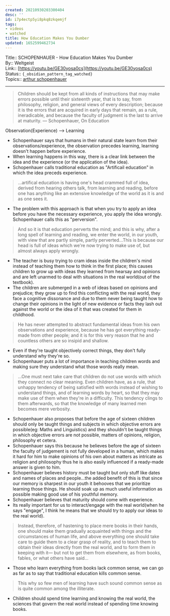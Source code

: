 ```yaml
---
created: 20210930203300404
desc: ''
id: i7p4ectp5yi8pkq8zkqemjf
tags:
- videos
- watched
title: How Education Makes You Dumber
updated: 1652599462734
---
```

   
Title:: SCHOPENHAUER - How Education Makes You Dumber   
By:: Weltgeist   
Link:: [https://youtu.be/GE30yosa0cs](https://youtu.be/GE30yosa0cs)   
Status:: `{_obsidian_pattern_tag_watched}`   
Topics:: [arthur schopenhauer](../../resources/people/arthur%20schopenhauer.md)   
   
   
---   
   
> Children should be kept from all kinds of instructions that may make errors possible until their sixteenth year, that is to say, from philosophy, religion, and general views of every description; because it is the errors that are acquired in early days that remain, as a rule, ineradicable, and because the faculty of judgment is the last to arrive at maturity. — Schopenhauer, On Education   
   
Observation(Experience) —> Learning   
   
   
- Schopenhauer says that humans in their natural state learn from their observations/experience, the observation precedes learning, learning doesn't happen before experience.   
- When learning happens in this way, there is a clear link between the idea and the experience (or the application of the idea).   
- Schopenhauer calls traditional education as "Artificail education" in which the idea preceds experience.   
   
> ...artifical education is having one's head crammed full of idea, derived from hearing others talk, from learning and reading, before one has anything like an extensive knowledge of the world as it is and as one sees it.   
   
   
- The problem with this approach is that when you try to apply an idea before you have the necessary experience, you apply the idea wrongly. Schopenhauer calls this as "perversion".   
   
> And so it is that education perverts the mind; and this is why, after a long spell of learning and reading, we enter the world, in our youth, with view that are partly simple, partly perverted...This is because our head is full of ideas which we're now trying to make use of, but almost always apply wrongly.   
   
   
- The teacher is busy trying to cram ideas inside the children's mind instead of teaching them how to think in the first place; this causes children to grow up with ideas they learned from hearsay and opinions and are left unarmed to deal with situations in the real world(out of the textbook).   
- The children are submerged in a web of ideas based on opinions and prejudice; they grow up to find this conflicting with the real world, they face a cognitive dissonance and due to them never being taught how to change their opinions in the light of new evidence or facts they lash out against the world or the idea of it that was created for them in childhood.   
   
> He has never attempted to abstract fundamental ideas from his own observations and experience, because he has got everything ready-made from other people; and it is for this very reason that he and countless others are so insipid and shallow.   
   
   
- Even if they're taught objectively correct things, they don't fully understand why they're so.   
- Schopenhauer puts a lot of importance in teaching children words and making sure they understand what those words really mean.   
   
> ...One must next take care that children do not use words with which they connect no clear meaning. Even children have, as a rule, that unhappy tendency of being satisfied with words instead of wishing to understand things, and of learning words by heart, so that they may make use of them when they're in a difficulty. This tendency clings to them afterwards, so that the knowledge of many learned men becomes mere verbosity.   
   
   
- Schopenhauer also proposes that before the age of sixteen children should only be taught things and subjects in which objective errors are possible(eg: Maths and Linguistics) and they shouldn't be taught things in which objective errors are not possible, matters of opinions, religion, philosophy et cetera.   
- Schopenhauer says this because he believes before the age of sixteen the faculty of judgement is not fully developed in a human, which makes it hard for him to make opinions of his own about matters as intricate as religion and philosophy thus he is also easily influenced if a ready-made answer is given to him.   
- Schopenhauer believes history must be taught but only stuff like dates and names of places and people...the added benefit of this is that since our memory is sharpest in our youth it behooves that we prioritize learning those things. He should soak up as much useful information as possible making good use of his youthful memory.   
- Schopenhauer believes that maturity should come with experience.   
- Its really important for us to interact/engage with the real world(when he says "engage", I think he means that we should try to apply our ideas to the real world).   
   
> Instead, therefore, of hastening to place mere books in their hands, one should make them gradually acquainted with things and the circumstances of human life, and above everything one should take care to guide them to a clear grasp of reality, and to teach them to obtain their ideas directly from the real world, and to form them in keeping with it— but not to get them from elsewhere, as from books, fables, or what others have said...   
   
   
- Those who learn everything from books lack common sense, we can go as far as to say that traditional education kills common sense.   
   
> This why so few men of learning have such sound common sense as is quite common among the illiterate.   
   
   
- Children should spend time learning and knowing the real world, the sciences that govern the real world instead of spending time knowing books.